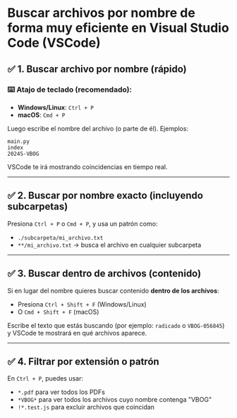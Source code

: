 # Buscar archivos por nombre de forma muy eficiente en **Visual Studio Code (VSCode)**

## ✅ 1. **Buscar archivo por nombre (rápido)**

### ⌨️ **Atajo de teclado (recomendado):**

* **Windows/Linux**: `Ctrl + P`
* **macOS**: `Cmd + P`

Luego escribe el nombre del archivo (o parte de él). Ejemplos:

```
main.py
index
2024S-VBOG
```

VSCode te irá mostrando coincidencias en tiempo real.

---

## ✅ 2. **Buscar por nombre exacto (incluyendo subcarpetas)**

Presiona `Ctrl + P` o `Cmd + P`, y usa un patrón como:

* `./subcarpeta/mi_archivo.txt`
* `**/mi_archivo.txt` → busca el archivo en cualquier subcarpeta

---

## ✅ 3. **Buscar dentro de archivos (contenido)**

Si en lugar del nombre quieres buscar contenido **dentro de los archivos**:

* Presiona `Ctrl + Shift + F` (Windows/Linux)
* O `Cmd + Shift + F` (macOS)

Escribe el texto que estás buscando (por ejemplo: `radicado` o `VBOG-056845`) y VSCode te mostrará en qué archivos aparece.

---

## ✅ 4. **Filtrar por extensión o patrón**

En `Ctrl + P`, puedes usar:

* `*.pdf` para ver todos los PDFs
* `*VBOG*` para ver todos los archivos cuyo nombre contenga "VBOG"
* `!*.test.js` para excluir archivos que coincidan


